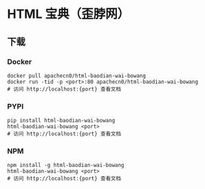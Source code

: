 # HTML 宝典（歪脖网）

## 下载

### Docker

```
docker pull apachecn0/html-baodian-wai-bowang
docker run -tid -p <port>:80 apachecn0/html-baodian-wai-bowang
# 访问 http://localhost:{port} 查看文档
```

### PYPI

```
pip install html-baodian-wai-bowang
html-baodian-wai-bowang <port>
# 访问 http://localhost:{port} 查看文档
```

### NPM

```
npm install -g html-baodian-wai-bowang
html-baodian-wai-bowang <port>
# 访问 http://localhost:{port} 查看文档
```